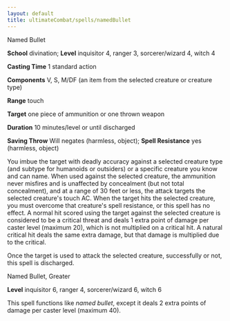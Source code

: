 ```yaml
---
layout: default
title: ultimateCombat/spells/namedBullet
---
```

Named Bullet

**School** divination; **Level** inquisitor 4, ranger 3, sorcerer/wizard 4, witch 4

**Casting Time** 1 standard action

**Components** V, S, M/DF (an item from the selected creature or creature type)

**Range** touch

**Target** one piece of ammunition or one thrown weapon

**Duration** 10 minutes/level or until discharged

**Saving Throw** Will negates (harmless, object); **Spell Resistance** yes (harmless, object)

You imbue the target with deadly accuracy against a selected creature type (and subtype for humanoids or outsiders) or a specific creature you know and can name. When used against the selected creature, the ammunition never misfires and is unaffected by concealment (but not total concealment), and at a range of 30 feet or less, the attack targets the selected creature's touch AC. When the target hits the selected creature, you must overcome that creature's spell resistance, or this spell has no effect. A normal hit scored using the target against the selected creature is considered to be a critical threat and deals 1 extra point of damage per caster level (maximum 20), which is not multiplied on a critical hit. A natural critical hit deals the same extra damage, but that damage is multiplied due to the critical.

Once the target is used to attack the selected creature, successfully or not, this spell is discharged.

Named Bullet, Greater

**Level** inquisitor 6, ranger 4, sorcerer/wizard 6, witch 6

This spell functions like _named bullet_, except it deals 2 extra points of damage per caster level (maximum 40).

